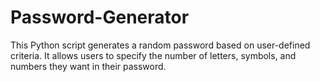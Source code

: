 # Password-Generator
This Python script generates a random password based on user-defined criteria. It allows users to specify the number of letters, symbols, and numbers they want in their password. 
